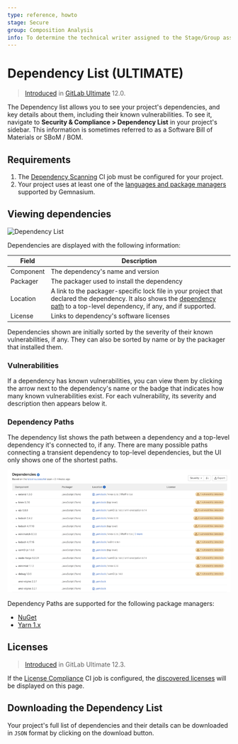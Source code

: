 ```yaml
---
type: reference, howto
stage: Secure
group: Composition Analysis
info: To determine the technical writer assigned to the Stage/Group associated with this page, see https://about.gitlab.com/handbook/engineering/ux/technical-writing/#designated-technical-writers
---
```


# Dependency List **(ULTIMATE)**

> [Introduced](https://gitlab.com/gitlab-org/gitlab/-/issues/10075) in [GitLab Ultimate](https://about.gitlab.com/pricing/) 12.0.

The Dependency list allows you to see your project's dependencies, and key
details about them, including their known vulnerabilities. To see it,
navigate to **Security & Compliance > Dependency List** in your project's
sidebar. This information is sometimes referred to as a Software Bill of Materials or SBoM / BOM.

## Requirements

1. The [Dependency Scanning](../dependency_scanning/index.md) CI job must be
   configured for your project.
1. Your project uses at least one of the
   [languages and package managers](../dependency_scanning/index.md#supported-languages-and-package-managers)
   supported by Gemnasium.

## Viewing dependencies

![Dependency List](img/dependency_list_v12_10.png)

Dependencies are displayed with the following information:

| Field     | Description |
| --------- | ----------- |
| Component | The dependency's name and version |
| Packager  | The packager used to install the dependency |
| Location  | A link to the packager-specific lock file in your project that declared the dependency. It also shows the [dependency path](#dependency-paths) to a top-level dependency, if any, and if supported. |
| License   | Links to dependency's software licenses |

Dependencies shown are initially sorted by the severity of their known vulnerabilities, if any. They
can also be sorted by name or by the packager that installed them.

### Vulnerabilities

If a dependency has known vulnerabilities, you can view them by clicking the arrow next to the
dependency's name or the badge that indicates how many known vulnerabilities exist. For each
vulnerability, its severity and description then appears below it.

### Dependency Paths

The dependency list shows the path between a dependency and a top-level dependency it's connected
to, if any. There are many possible paths connecting a transient dependency to top-level
dependencies, but the UI only shows one of the shortest paths.

![Dependency Path](img/yarn_dependency_path_v13_6.png)

Dependency Paths are supported for the following package managers:

- [NuGet](https://www.nuget.org/)
- [Yarn 1.x](https://classic.yarnpkg.com/lang/en/)

## Licenses

> [Introduced](https://gitlab.com/gitlab-org/gitlab/-/issues/10536) in GitLab Ultimate 12.3.

If the [License Compliance](../../compliance/license_compliance/index.md) CI job is configured,
the [discovered licenses](../../compliance/license_compliance/index.md#supported-languages-and-package-managers) will be displayed on this page.

## Downloading the Dependency List

Your project's full list of dependencies and their details can be downloaded in
`JSON` format by clicking on the download button.
